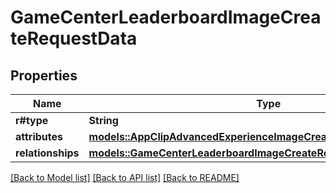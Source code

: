 # GameCenterLeaderboardImageCreateRequestData

## Properties

Name | Type | Description | Notes
------------ | ------------- | ------------- | -------------
**r#type** | **String** |  | 
**attributes** | [**models::AppClipAdvancedExperienceImageCreateRequestDataAttributes**](AppClipAdvancedExperienceImageCreateRequest_data_attributes.md) |  | 
**relationships** | [**models::GameCenterLeaderboardImageCreateRequestDataRelationships**](GameCenterLeaderboardImageCreateRequest_data_relationships.md) |  | 

[[Back to Model list]](../README.md#documentation-for-models) [[Back to API list]](../README.md#documentation-for-api-endpoints) [[Back to README]](../README.md)


